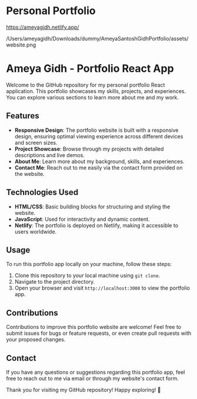 # Personal Portfolio
https://ameyagidh.netlify.app/

/Users/ameyagidh/Downloads/dummy/AmeyaSantoshGidhPortfolio/assets/website.png

# Ameya Gidh - Portfolio React App

Welcome to the GitHub repository for my personal portfolio React application. This portfolio showcases my skills, projects, and experiences. You can explore various sections to learn more about me and my work.

## Features

- **Responsive Design**: The portfolio website is built with a responsive design, ensuring optimal viewing experience across different devices and screen sizes.
- **Project Showcase**: Browse through my projects with detailed descriptions and live demos.
- **About Me**: Learn more about my background, skills, and experiences.
- **Contact Me**: Reach out to me easily via the contact form provided on the website.

## Technologies Used

- **HTML/CSS**: Basic building blocks for structuring and styling the website.
- **JavaScript**: Used for interactivity and dynamic content.
- **Netlify**: The portfolio is deployed on Netlify, making it accessible to users worldwide.

## Usage

To run this portfolio app locally on your machine, follow these steps:

1. Clone this repository to your local machine using `git clone`.
2. Navigate to the project directory.
3. Open your browser and visit `http://localhost:3000` to view the portfolio app.

## Contributions

Contributions to improve this portfolio website are welcome! Feel free to submit issues for bugs or feature requests, or even create pull requests with your proposed changes.

## Contact

If you have any questions or suggestions regarding this portfolio app, feel free to reach out to me via email or through my website's contact form.

Thank you for visiting my GitHub repository! Happy exploring! 🚀

